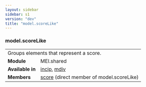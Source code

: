 ```yaml
---
layout: sidebar
sidebar: s1
version: "dev"
title: "model.scoreLike"
---
```

<div class="classSpec model">
   <h3 id="model.scoreLike">model.scoreLike</h3>
   <table class="wovenodd">
      <tr>
         <td colspan="2" class="wovenodd-col2">Groups elements that represent a score.</td>
      </tr>
      <tr>
         <td class="wovenodd-col1"><strong>Module</strong></td>
         <td class="wovenodd-col2">MEI.shared</td>
      </tr>
      <tr>
         <td class="wovenodd-col1"><strong>Available in</strong></td>
         <td class="wovenodd-col2">
            <div class="parent">
               <div><a class="link_odd_elementSpec" href="{{ site.baseurl }}/{{ page.version }}/elements/incip.html">incip</a>, <a class="link_odd_elementSpec" href="{{ site.baseurl }}/{{ page.version }}/elements/mdiv.html">mdiv</a></div>
            </div>
         </td>
      </tr>
      <tr>
         <td class="wovenodd-col1"><strong>Members</strong></td>
         <td class="wovenodd-col2">
            <div class="parent">
               <div><a class="link_odd_elementSpec" href="{{ site.baseurl }}/{{ page.version }}/elements/score.html">score</a> (direct member of model.scoreLike)
               </div>
            </div>
         </td>
      </tr>
   </table>
</div>